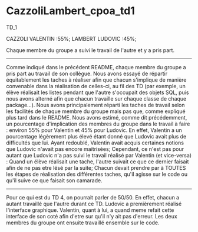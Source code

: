 # CazzoliLambert_cpoa_td1
TD_1

CAZZOLI VALENTIN :55%;
LAMBERT LUDOVIC :45%;

Chaque membre du groupe a suivi le travail de l'autre et y a pris part.
___

Comme indiqué dans le précédent README, chaque membre du groupe a pris part au travail de son collègue. Nous avons essayé de répartir équitablement les taches à réaliser afin que chacun s'implique de manière convenable dans la réalisation de celles-ci, au fil des TD (par exemple, un élève réalisait les listes pendant que l'autre s'occupait des objets SQL, puis nous avons alterné afin que chacun travaille sur chaque classe de chaque package...). Nous avons principalement réparti les taches de travail selon les facilités de chaque membre du groupe mais pas que, comme expliqué plus tard dans le README. Nous avons estimé, comme dit précédemment, un pourcentage d'implication des membres du groupe dans le travail à faire : environ 55% pour Valentin et 45% pour Ludovic. En effet, Valentin a un pourcentage légèrement plus élevé étant donné que Ludovic avait plus de difficultés que lui. Ayant redoublé, Valentin avait acquis certaines notions que Ludovic n'avait pas encore maitrisées; Cependant, ce n'est pas pour autant que Ludovic n'a pas suivi le travail réalisé par Valentin (et vice-versa) : Quand un élève réalisait une tache, l'autre suivait ce que ce dernier faisait afin de ne pas etre lésé par la suite; Chacun devait prendre par à TOUTES les étapes de réalisation des différentes taches, qu'il agisse sur le code ou qu'il suive ce que faisait son camarade.

___

Pour ce qui est du TD 4, on pourrait parler de 50/50. En effet, chacun a autant travaillé que l'autre durant ce TD. Ludovic a premièrement réalisé l'interface graphique. Valentin, quant à lui, a quand meme refait cette interface de son coté afin d'etre sur qu'il n'y ait pas d'erreur. Les deux membres du groupe ont ensuite travaillé ensemble sur le code. 
